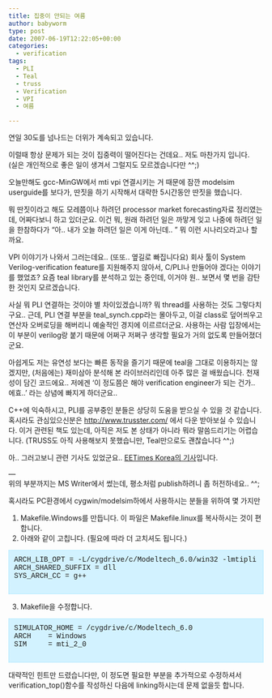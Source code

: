```yaml
---
title: 집중이 안되는 여름
author: babyworm
type: post
date: 2007-06-19T12:22:05+00:00
categories:
  - verification
tags:
  - PLI
  - Teal
  - truss
  - Verification
  - VPI
  - 여름

---
```

연일 30도를 넘나드는 더위가 계속되고 있습니다. 

이럴때 항상 문제가 되는 것이 집중력이 떨어진다는 건데요.. 저도 마찬가지 입니다.  
(실은 개인적으로 좋은 일이 생겨서 그럴지도 모르겠습니다만 ^^;)

오늘만해도 gcc-MinGW에서 mti vpi 연결시키는 거 때문에 잠깐 modelsim userguide를 보다가, 딴짓을 하기 시작해서 대략한 5시간동안 딴짓을 했습니다. 

뭐 딴짓이라고 해도 모레쯤이나 하려던 processor market forecasting자료 정리였는데, 어짜다보니 하고 있더군요. 이건 뭐, 원래 하려던 일은 까맣게 잊고 나중에 하려던 일을 한참하다가 &#8220;아.. 내가 오늘 하려던 일은 이게 아닌데.. &#8221; 뭐 이런 시나리오라고나 할까요.

VPI 이야기가 나와서 그러는데요.. (또또.. 옆길로 빠집니다요) 회사 툴이 System Verilog-verification feature를 지원해주지 않아서, C/PLI나 만들어야 겠다는 이야기를 했었죠? 요즘 teal library를 분석하고 있는 중인데, 이거야 원.. 보면서 몇 번을 감탄한 것인지 모르겠습니다. 

사실 뭐 PLI 연결하는 것이야 별 차이있겠습니까? 뭐 thread를 사용하는 것도 그렇다치구요.. 근데, PLI 연결 부분을 teal_synch.cpp라는 몰아두고, 이걸 class로 덮어씌우고 연산자 오버로딩을 해버리니 예술적인 경지에 이르르더군요. 사용하는 사람 입장에서는 이 부분이 verilog랑 붙기 때문에 어쩌구 저쩌구 생각할 필요가 거의 없도록 만들어졌더군요. 

아쉽게도 저는 유연성 보다는 빠른 동작을 즐기기 때문에 teal을 그대로 이용하지는 않겠지만, (처음에는) 재미삼아 분석해 본 라이브러리인데 아주 많은 걸 배웠습니다. 천재성이 담긴 코드에요.. 저에겐 &#8216;이 정도쯤은 해야 verification engineer가 되는 건가.. 에효..&#8217; 라는 상념에 빠지게 하더군요.. 

C++에 익숙하시고, PLI를 공부중인 분들은 상당히 도움을 받으실 수 있을 것 같습니다. 혹시라도 관심있으신분은 <A title=http://www.trusster.com/ href="http://www.trusster.com/">http://www.trusster.com/</A>&nbsp;에서 다운 받아보실 수 있습니다. 이거 관련된 책도 있는데, 아직은 저도 본 상태가 아니라 뭐라 말씀드리기는 어렵습니다. (TRUSS도 아직 사용해보지 못했습니만, Teal만으로도 괜찮습니다 ^^;)

아.. 그러고보니 관련 기사도 있었군요.. [EETimes Korea의 기사][1]입니다. 

&#8212;  
위의 부분까지는 MS Writer에서 썼는데, 평소처럼 publish하려니 좀 허전하네요.. ^^;

혹시라도 PC환경에서 cygwin/modelsim하에서 사용하시는 분들을 위하여 몇 가지만

1) Makefile.Windows를 만듭니다. 이 파일은 Makefile.linux를 복사하시는 것이 편합니다.  
2) 아래와 같이 고칩니다. (필요에 따라 더 고치셔도 됩니다.)  

<DIV style="BORDER-RIGHT: #90e0ff 1px dotted; PADDING-RIGHT: 10px; BORDER-TOP: #90e0ff 1px dotted; PADDING-LEFT: 10px; PADDING-BOTTOM: 10px; BORDER-LEFT: #90e0ff 1px dotted; PADDING-TOP: 10px; BORDER-BOTTOM: #90e0ff 1px dotted; BACKGROUND-COLOR: #d2f2ff">
  <FONT face="'courier new',courier,monospace">ARCH_LIB_OPT = -L/cygdrive/c/Modeltech_6.0/win32 -lmtipli<br />ARCH_SHARED_SUFFIX = dll <br />SYS_ARCH_CC = g++<br /></FONT>&nbsp; &nbsp; &nbsp; &nbsp; &nbsp; &nbsp; &nbsp;&nbsp;
</DIV>

3) Makefile을 수정합니다. 

<DIV style="BORDER-RIGHT: #90e0ff 1px dotted; PADDING-RIGHT: 10px; BORDER-TOP: #90e0ff 1px dotted; PADDING-LEFT: 10px; PADDING-BOTTOM: 10px; BORDER-LEFT: #90e0ff 1px dotted; PADDING-TOP: 10px; BORDER-BOTTOM: #90e0ff 1px dotted; BACKGROUND-COLOR: #d2f2ff">
  <FONT face="'courier new',courier,monospace">SIMULATOR_HOME = /cygdrive/c/Modeltech_6.0<br />ARCH &nbsp;&nbsp; = Windows<br />SIM &nbsp; &nbsp; = mti_2_0<br /></FONT><br />
</DIV>

대략적인 힌트만 드렸습니다만, 이 정도면 필요한 부분을 추가적으로 수정하셔서 verification_top()함수를 작성하신 다음에 linking하시는데 문제 없을듯 합니다.

 [1]: http://www.eetkorea.com/ART_8800437633_480103_NT_609ccedf.HTM
